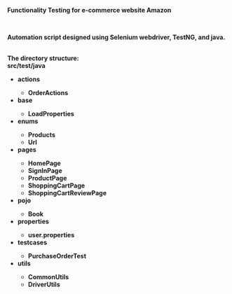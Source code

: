 <b><p>Functionality Testing for e-commerce website Amazon </p><b><br>
<p>Automation script designed using Selenium webdriver, TestNG, and java.</p><br>
The directory structure:
<br />
<b>src/test/java</b><br />
<ul>
<li>actions</li>
<ul>
<li>OrderActions</li>
</ul>
<li>base</li>
<ul>
<li>LoadProperties</li>
</ul>
<li>enums</li>
<ul>
<li>Products</li>
<li>Url</li>
</ul>
<li>pages</li>
<ul>
<li>HomePage</li>
<li>SignInPage</li>
<li>ProductPage</li>
<li>ShoppingCartPage</li>
<li>ShoppingCartReviewPage</li>
</ul>
<li>pojo</li>
<ul>
<li>Book</a></li>
</ul>
<li>properties</li>
<ul>
<li>user.properties</li>
</ul>
<li>testcases</li>
<ul>
<li>PurchaseOrderTest</li>
</ul>
<li>utils</li>
<ul>
<li>CommonUtils</li>
<li>DriverUtils</li>
</ul>
</ul>
